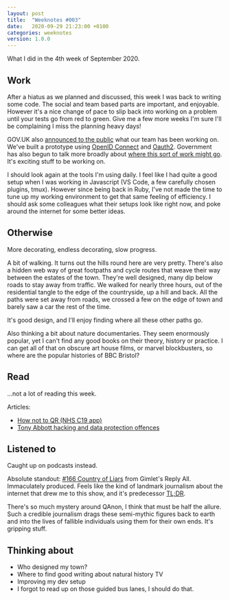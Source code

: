 ```yaml
---
layout: post
title:  "Weeknotes #003"
date:   2020-09-29 21:23:00 +0100
categories: weeknotes
version: 1.0.0
---
```


What I did in the 4th week of September 2020.

## Work

After a hiatus as we planned and discussed, this week I was back to writing some code. The social and team based parts are important, and enjoyable. However it's a nice change of pace to slip back into working on a problem until your tests go from red to green. Give me a few more weeks I'm sure I'll be complaining I miss the planning heavy days!

GOV.UK also [announced to the public][jen-announces-accounts] what our team has been working on. We've built a prototype using [OpenID Connect][oidc] and [Oauth2][oauth2]. Government has also begun to talk more broadly about [where this sort of work might go][cabinet-office-press-release]. It's exciting stuff to be working on.

I should look again at the tools I'm using daily. I feel like I had quite a good setup when I was working in Javascript (VS Code, a few carefully chosen plugins, tmux). However since being back in Ruby, I've not made the time to tune up my working environment to get that same feeling of efficiency. I should ask some colleagues what their setups look like right now, and poke around the internet for some better ideas.

## Otherwise

More decorating, endless decorating, slow progress.

A bit of walking. It turns out the hills round here are very pretty. There's also a hidden web way of great footpaths and cycle routes that weave their way between the estates of the town. They're well designed, many dip below roads to stay away from traffic. We walked for nearly three hours, out of the residential tangle to the edge of the countryside, up a hill and back. All the paths were set away from roads, we crossed a few on the edge of town and barely saw a car the rest of the time.

It's good design, and I'll enjoy finding where all these other paths go.

Also thinking a bit about nature documentaries. They seem enormously popular, yet I can't find any good books on their theory, history or practice. I can get all of that on obscure art house films, or marvel blockbusters, so where are the popular histories of BBC Bristol?

## Read

...not a lot of reading this week.

Articles:

- [How not to QR (NHS C19 app)][how-not-to-qr]
- [Tony Abbott hacking and data protection offences][dont-try-this-at-home]

## Listened to

Caught up on podcasts instead.

Absolute standout: [#166 Country of Liars][country-of-liars] from Gimlet's Reply All. Immaculately produced. Feels like the kind of landmark journalism about the internet that drew me to this show, and it's predecessor [TL;DR][tldr].

There's so much mystery around QAnon, I think that must be half the allure. Such a credible journalism drags these semi-mythic figures back to earth and into the lives of fallible individuals using them for their own ends. It's gripping stuff.

## Thinking about

- Who designed my town?
- Where to find good writing about natural history TV
- Improving my dev setup
- I forgot to read up on those guided bus lanes, I should do that.

[jen-announces-accounts]: https://gds.blog.gov.uk/2020/09/22/introducing-gov-uk-accounts/
[oidc]: https://openid.net/connect/
[oauth2]: https://oauth.net/2/
[cabinet-office-press-release]: https://www.gov.uk/government/news/new-trial-to-offer-streamlined-use-of-govuk
[country-of-liars]: https://gimletmedia.com/shows/reply-all/llhe5nm
[tldr]: http://feeds.wnyc.org/otm_tldr
[how-not-to-qr]: https://www.revk.uk/2020/09/how-not-to-qr-nhs-c19-app.html
[dont-try-this-at-home]: https://web.archive.org/web/20200921091643/https://informationrightsandwrongs.com/2020/09/18/tony-abbott-hacking-and-data-protection-offences/
[week-001-thinking-about]: https://huwdiprose.co.uk/weeknotes/2020/09/11/weeknotes-001/#thinking-about